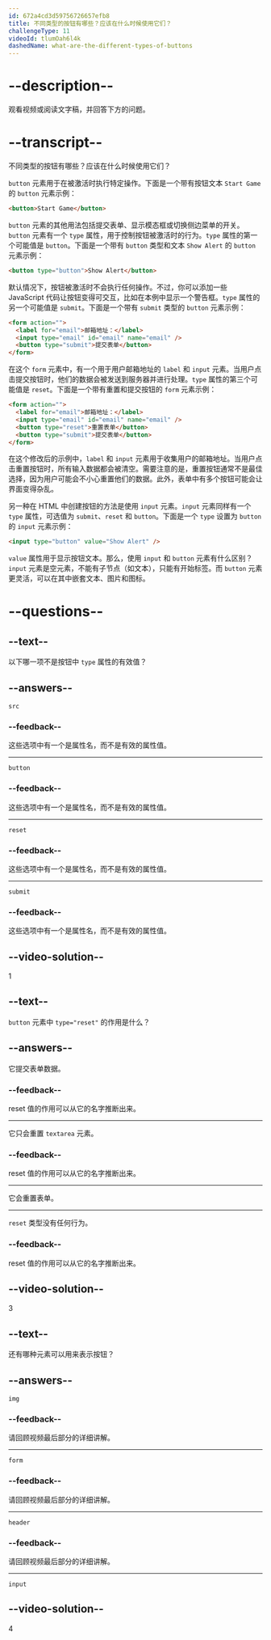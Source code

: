 ```yaml
---
id: 672a4cd3d59756726657efb8
title: 不同类型的按钮有哪些？应该在什么时候使用它们？
challengeType: 11
videoId: tlumOah6l4k
dashedName: what-are-the-different-types-of-buttons
---
```


# --description--

观看视频或阅读文字稿，并回答下方的问题。

# --transcript--

不同类型的按钮有哪些？应该在什么时候使用它们？

`button` 元素用于在被激活时执行特定操作。下面是一个带有按钮文本 `Start Game` 的 `button` 元素示例：

```html
<button>Start Game</button>
```

`button` 元素的其他用法包括提交表单、显示模态框或切换侧边菜单的开关。`button` 元素有一个 `type` 属性，用于控制按钮被激活时的行为。`type` 属性的第一个可能值是 `button`。下面是一个带有 `button` 类型和文本 `Show Alert` 的 `button` 元素示例：

```html
<button type="button">Show Alert</button>
```

默认情况下，按钮被激活时不会执行任何操作。不过，你可以添加一些 JavaScript 代码让按钮变得可交互，比如在本例中显示一个警告框。`type` 属性的另一个可能值是 `submit`。下面是一个带有 `submit` 类型的 `button` 元素示例：

```html
<form action="">
  <label for="email">邮箱地址：</label>
  <input type="email" id="email" name="email" />
  <button type="submit">提交表单</button>
</form>
```

在这个 `form` 元素中，有一个用于用户邮箱地址的 `label` 和 `input` 元素。当用户点击提交按钮时，他们的数据会被发送到服务器并进行处理。`type` 属性的第三个可能值是 `reset`。下面是一个带有重置和提交按钮的 `form` 元素示例：

```html
<form action="">
  <label for="email">邮箱地址：</label>
  <input type="email" id="email" name="email" />
  <button type="reset">重置表单</button>
  <button type="submit">提交表单</button>
</form>
```

在这个修改后的示例中，`label` 和 `input` 元素用于收集用户的邮箱地址。当用户点击重置按钮时，所有输入数据都会被清空。需要注意的是，重置按钮通常不是最佳选择，因为用户可能会不小心重置他们的数据。此外，表单中有多个按钮可能会让界面变得杂乱。

另一种在 HTML 中创建按钮的方法是使用 `input` 元素。`input` 元素同样有一个 `type` 属性，可选值为 `submit`、`reset` 和 `button`。下面是一个 `type` 设置为 `button` 的 `input` 元素示例：

```html
<input type="button" value="Show Alert" />
```

`value` 属性用于显示按钮文本。那么，使用 `input` 和 `button` 元素有什么区别？`input` 元素是空元素，不能有子节点（如文本），只能有开始标签。而 `button` 元素更灵活，可以在其中嵌套文本、图片和图标。

# --questions--

## --text--

以下哪一项不是按钮中 `type` 属性的有效值？

## --answers--

`src`

### --feedback--

这些选项中有一个是属性名，而不是有效的属性值。

---

`button`

### --feedback--

这些选项中有一个是属性名，而不是有效的属性值。

---

`reset`

### --feedback--

这些选项中有一个是属性名，而不是有效的属性值。

---

`submit`

### --feedback--

这些选项中有一个是属性名，而不是有效的属性值。

## --video-solution--

1

## --text--

`button` 元素中 `type="reset"` 的作用是什么？

## --answers--

它提交表单数据。

### --feedback--

reset 值的作用可以从它的名字推断出来。

---

它只会重置 `textarea` 元素。

### --feedback--

reset 值的作用可以从它的名字推断出来。

---

它会重置表单。

---

`reset` 类型没有任何行为。

### --feedback--

reset 值的作用可以从它的名字推断出来。

## --video-solution--

3

## --text--

还有哪种元素可以用来表示按钮？

## --answers--

`img`

### --feedback--

请回顾视频最后部分的详细讲解。

---

`form`

### --feedback--

请回顾视频最后部分的详细讲解。

---

`header`

### --feedback--

请回顾视频最后部分的详细讲解。

---

`input`

## --video-solution--

4

